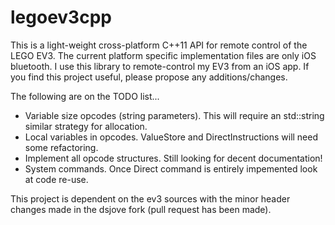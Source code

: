 legoev3cpp
==========

This is a light-weight cross-platform C++11 API for remote control of the LEGO EV3. The current platform specific  implementation files are only iOS bluetooth. I use this library to remote-control my EV3 from an iOS app. If you find this project useful, please propose any additions/changes.

The following are on the TODO list...
* Variable size opcodes (string parameters). This will require an std::string similar strategy for allocation.
* Local variables in opcodes. ValueStore and DirectInstructions will need some refactoring.
* Implement all opcode structures. Still looking for decent documentation!
* System commands. Once Direct command is entirely impemented look at code re-use.

This project is dependent on the ev3 sources with the minor header changes made in the dsjove fork (pull request has been made).


